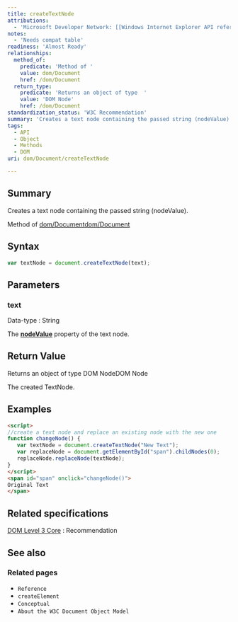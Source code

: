 ```yaml
---
title: createTextNode
attributions:
  - 'Microsoft Developer Network: [[Windows Internet Explorer API reference](http://msdn.microsoft.com/en-us/library/ie/hh828809%28v=vs.85%29.aspx) Article]'
notes:
  - 'Needs compat table'
readiness: 'Almost Ready'
relationships:
  method_of:
    predicate: 'Method of '
    value: dom/Document
    href: /dom/Document
  return_type:
    predicate: 'Returns an object of type  '
    value: 'DOM Node'
    href: /dom/Document
standardization_status: 'W3C Recommendation'
summary: 'Creates a text node containing the passed string (nodeValue).'
tags:
  - API
  - Object
  - Methods
  - DOM
uri: dom/Document/createTextNode

---
```

## Summary

Creates a text node containing the passed string (nodeValue).

Method of [dom/Document](/dom/Document)[dom/Document](/dom/Document)

## Syntax

``` js
var textNode = document.createTextNode(text);
```

## Parameters

### text

 Data-type
:   String

 The [**nodeValue**](/dom/Node/nodeValue) property of the text node.

## Return Value

Returns an object of type DOM NodeDOM Node

The created TextNode.

## Examples

``` html
<script>
//create a text node and replace an existing node with the new one
function changeNode() {
   var textNode = document.createTextNode("New Text");
   var replaceNode = document.getElementById("span").childNodes(0);
   replaceNode.replaceNode(textNode);
}
</script>
<span id="span" onclick="changeNode()">
Original Text
</span>
```

## Related specifications

[DOM Level 3 Core](http://www.w3.org/TR/DOM-Level-3-Core/core.html#ID-1975348127)
:   Recommendation

## See also

### Related pages

-   `Reference`
-   `createElement`
-   `Conceptual`
-   `About the W3C Document Object Model`
